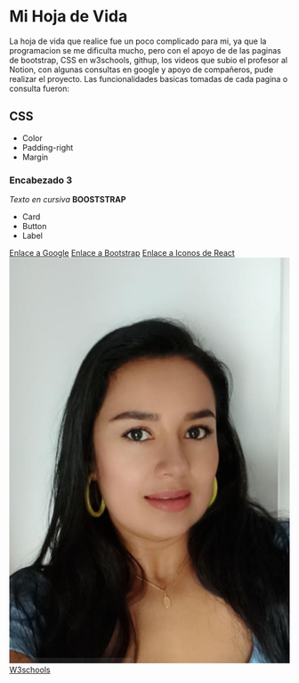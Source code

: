 # Mi Hoja de Vida
La hoja de vida que realice fue un poco complicado para mi, ya que la programacion se me dificulta mucho, pero con el apoyo de de las paginas de bootstrap, CSS en w3schools, githup, los videos que subio el profesor al Notion, con algunas consultas en google y apoyo de compañeros, pude realizar el proyecto.
Las funcionalidades basicas tomadas de cada pagina o consulta fueron:
## CSS

- Color
- Padding-right
- Margin
### Encabezado 3

*Texto en cursiva*
**BOOSTSTRAP**

- Card
- Button
- Label

[Enlace a Google](https://www.google.com)
[Enlace a Bootstrap](https://getbootstrap.com/docs/5.3/components/card/#example)
[Enlace a Iconos de React](https://react-icons.github.io/react-icons/icons?name=bs)
![Texto alternativo](./public/mi-foto.jpeg)
[W3schools](https://www.w3schools.com/html/html_css.asp)